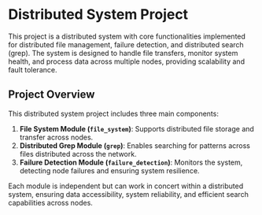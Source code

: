 # Distributed System Project

This project is a distributed system with core functionalities implemented for distributed file management, failure detection, and distributed search (grep). The system is designed to handle file transfers, monitor system health, and process data across multiple nodes, providing scalability and fault tolerance.

## Project Overview

This distributed system project includes three main components:
1. **File System Module (`file_system`)**: Supports distributed file storage and transfer across nodes.
2. **Distributed Grep Module (`grep`)**: Enables searching for patterns across files distributed across the network.
3. **Failure Detection Module (`failure_detection`)**: Monitors the system, detecting node failures and ensuring system resilience.

Each module is independent but can work in concert within a distributed system, ensuring data accessibility, system reliability, and efficient search capabilities across nodes.



